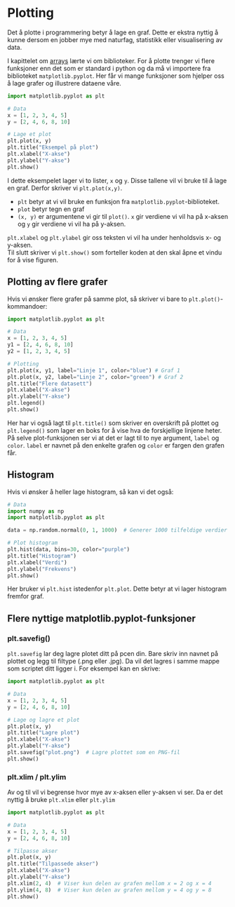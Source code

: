# Plotting 

Det å plotte i programmering betyr å lage en graf. Dette er ekstra nyttig å kunne dersom en jobber mye med naturfag, statistikk eller visualisering av data.

I kapittelet om [arrays](arrays.md) lærte vi om biblioteker. For å plotte trenger vi flere funksjoner enn det som er standard i python og da må vi importere fra biblioteket `matplotlib.pyplot`. Her får vi mange funksjoner som hjelper oss å lage grafer og illustrere dataene våre.

```python
import matplotlib.pyplot as plt

# Data
x = [1, 2, 3, 4, 5]
y = [2, 4, 6, 8, 10]

# Lage et plot
plt.plot(x, y)
plt.title("Eksempel på plot")
plt.xlabel("X-akse")
plt.ylabel("Y-akse")
plt.show()
```

I dette eksempelet lager vi to lister, `x` og `y`. Disse tallene vil vi bruke til å lage en graf. Derfor skriver vi `plt.plot(x,y)`. 
- `plt` betyr at vi vil bruke en funksjon fra `matplotlib.pyplot`-biblioteket.
- `plot` betyr tegn en graf
- ``(x, y)`` er argumentene vi gir til `plot()`. `x` gir verdiene vi vil ha på x-aksen og `y` gir verdiene vi vil ha på y-aksen.

`plt.xlabel` og `plt.ylabel` gir oss teksten vi vil ha under henholdsvis x- og y-aksen.  
Til slutt skriver vi ``plt.show()`` som  forteller koden at den skal åpne et vindu for å vise figuren.

## Plotting av flere grafer
Hvis vi ønsker flere grafer på samme plot, så skriver vi bare to `plt.plot()`-kommandoer:

```python
import matplotlib.pyplot as plt

# Data
x = [1, 2, 3, 4, 5]
y1 = [2, 4, 6, 8, 10]
y2 = [1, 2, 3, 4, 5]

# Plotting
plt.plot(x, y1, label="Linje 1", color="blue") # Graf 1
plt.plot(x, y2, label="Linje 2", color="green") # Graf 2
plt.title("Flere datasett")
plt.xlabel("X-akse")
plt.ylabel("Y-akse")
plt.legend()
plt.show()
```
Her har vi også lagt til `plt.title()` som skriver en overskrift på plottet og `plt.legend()` som lager en boks for å vise hva de forskjellige linjene heter.  
På selve plot-funksjonen ser vi at det er lagt til to nye argument, `label` og `color`. `label` er navnet på den enkelte grafen og `color` er fargen den grafen får.

## Histogram
Hvis vi ønsker å heller lage histogram, så kan vi det også:
```python
# Data
import numpy as np
import matplotlib.pyplot as plt

data = np.random.normal(0, 1, 1000)  # Generer 1000 tilfeldige verdier

# Plot histogram
plt.hist(data, bins=30, color="purple")
plt.title("Histogram")
plt.xlabel("Verdi")
plt.ylabel("Frekvens")
plt.show()
```

Her bruker vi `plt.hist` istedenfor `plt.plot`. Dette betyr at vi lager histogram fremfor graf.

## Flere nyttige matplotlib.pyplot-funksjoner
### plt.savefig()
`plt.savefig` lar deg lagre plotet ditt på pcen din. Bare skriv inn navnet på plottet og legg til filtype (.png eller .jpg). Da vil det lagres i samme mappe som scriptet ditt ligger i. For eksempel kan en skrive:
```python
import matplotlib.pyplot as plt

# Data
x = [1, 2, 3, 4, 5]
y = [2, 4, 6, 8, 10]

# Lage og lagre et plot
plt.plot(x, y)
plt.title("Lagre plot")
plt.xlabel("X-akse")
plt.ylabel("Y-akse")
plt.savefig("plot.png")  # Lagre plottet som en PNG-fil
plt.show()
```

### plt.xlim / plt.ylim
Av og til vil vi begrense hvor mye av x-aksen eller y-aksen vi ser. Da er det nyttig å bruke `plt.xlim` eller `plt.ylim`
```python
import matplotlib.pyplot as plt

# Data
x = [1, 2, 3, 4, 5]
y = [2, 4, 6, 8, 10]

# Tilpasse akser
plt.plot(x, y)
plt.title("Tilpassede akser")
plt.xlabel("X-akse")
plt.ylabel("Y-akse")
plt.xlim(2, 4)  # Viser kun delen av grafen mellom x = 2 og x = 4
plt.ylim(4, 8)  # Viser kun delen av grafen mellom y = 4 og y = 8
plt.show()
```
